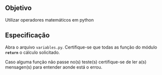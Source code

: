 ## Objetivo

Utilizar operadores matemáticos em python

## Especificação

Abra o arquivo `variables.py`. Certifique-se que todas as função do módulo **`return`** o cálculo solicitado.

Caso alguma função não passe no(s) teste(s) certifique-se de ler a(s) mensagen(s) para entender aonde está o errou.
